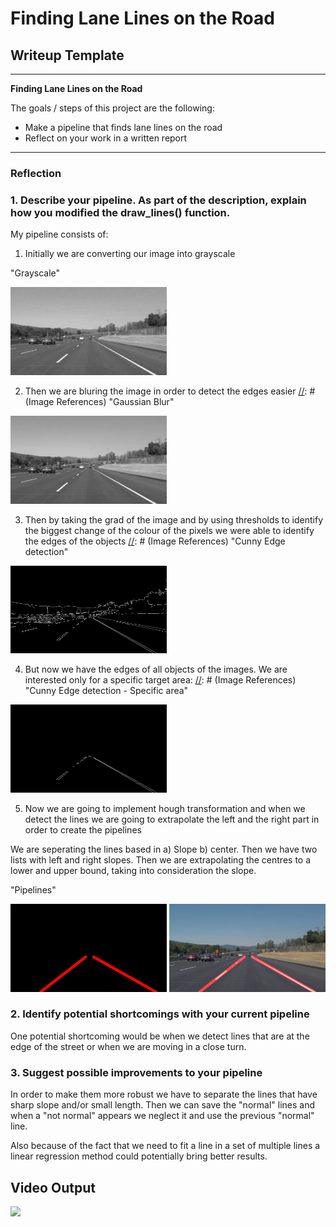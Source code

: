 # **Finding Lane Lines on the Road** 

## Writeup Template

---

**Finding Lane Lines on the Road**

The goals / steps of this project are the following:
* Make a pipeline that finds lane lines on the road
* Reflect on your work in a written report




---

### Reflection

### 1. Describe your pipeline. As part of the description, explain how you modified the draw_lines() function.

My pipeline consists of:

1) Initially we are converting our image into grayscale

[//]: # (Image References)
"Grayscale"

<img src="./examples/grayscale.jpg" width="250">


2) Then we are bluring the image in order to detect the edges easier
[//]: # (Image References)
"Gaussian Blur"

<img src="./test_images/output_grayscale_blursolidWhiteCurve.jpg" width="250">


3) Then by taking the grad of the image and by using thresholds to identify the biggest change of the colour of the pixels
we were able to identify the edges of the objects
[//]: # (Image References)
"Cunny Edge detection"

<img src="./test_images/output_cannysolidWhiteCurve.jpg" width="250">

4) But now we have the edges of all objects of the images. We are interested only for a specific target area:
[//]: # (Image References)
"Cunny Edge detection - Specific area"

<img src="./test_images/output_canny_scansolidWhiteCurve.jpg" width="250">

5) Now we are going to implement hough transformation and when we detect the lines we are going to extrapolate the left and the right part in order to create
the pipelines

We are seperating the lines based in a) Slope b) center. Then we have two lists with left and right slopes. Then we are extrapolating the centres to a lower and upper 
bound, taking into consideration the slope. 

[//]: # (Image References)
"Pipelines"

<img src="./test_images/output_hough_linessolidWhiteCurve.jpg" width="250">
<img src="./test_images/output_solidWhiteCurve.jpg" width="250">


### 2. Identify potential shortcomings with your current pipeline


One potential shortcoming would be when we detect lines that are at the edge of the street or 
when we are moving in a close turn.



### 3. Suggest possible improvements to your pipeline

In order to make them more robust we have to separate the lines that have sharp slope and/or small length. Then we can save the "normal" lines and when a "not normal" appears
we neglect it and use the previous "normal" line. 

Also because of the fact that we need to fit a line in a set of multiple lines a linear regression method could potentially bring better results.

Video Output
---

[![](https://img.youtube.com/vi/meIZSdfs8Rk/0.jpg)](https://youtu.be/meIZSdfs8Rk)